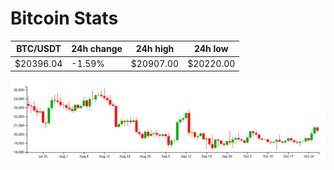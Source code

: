 # Bitcoin Stats

BTC/USDT|24h change|24h high|24h low|
|---|---|---|---|
|$20396.04|-1.59%|$20907.00|$20220.00|

<img src="./chart.svg">
